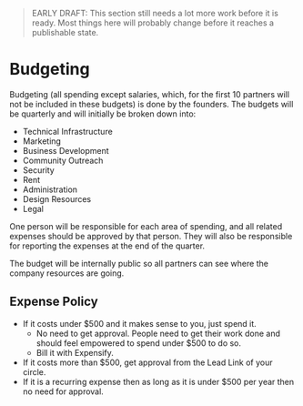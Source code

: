 > EARLY DRAFT: This section still needs a lot more work before it is ready. Most things here will probably change before it reaches a publishable state.

# Budgeting

Budgeting (all spending except salaries, which, for the first 10 partners will not be included in these budgets) is done by the founders. The budgets will be quarterly and will initially be broken down into:

* Technical Infrastructure
* Marketing
* Business Development
* Community Outreach
* Security
* Rent
* Administration
* Design Resources
* Legal

One person will be responsible for each area of spending, and all related expenses should be approved by that person. They will also be responsible for reporting the expenses at the end of the quarter.

The budget will be internally public so all partners can see where the company resources are going.

## Expense Policy

- If it costs under $500 and it makes sense to you, just spend it.
  - No need to get approval. People need to get their work done and should feel empowered to spend under $500 to do so.
  - Bill it with Expensify.
- If it costs more than $500, get approval from the Lead Link of your circle.
- If it is a recurring expense then as long as it is under $500 per year then no need for approval.
